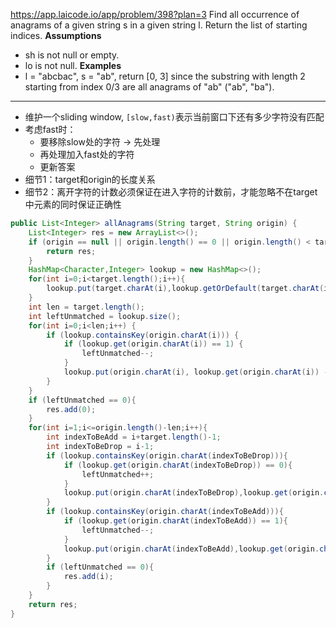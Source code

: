 https://app.laicode.io/app/problem/398?plan=3
Find all occurrence of anagrams of a given string s in a given string l. Return the list of starting indices.
**Assumptions**
- sh is not null or empty.
- lo is not null.
**Examples**
- l = "abcbac", s = "ab", return [0, 3] since the substring with length 2 starting from index 0/3 are all anagrams of "ab" ("ab", "ba").
***
- 维护一个sliding window, `[slow,fast)`表示当前窗口下还有多少字符没有匹配
- 考虑fast时：
	- 要移除slow处的字符 -> 先处理
	- 再处理加入fast处的字符
	- 更新答案
- 细节1：target和origin的长度关系
- 细节2：离开字符的计数必须保证在进入字符的计数前，才能忽略不在target中元素的同时保证正确性


```java
public List<Integer> allAnagrams(String target, String origin) {  
    List<Integer> res = new ArrayList<>();  
    if (origin == null || origin.length() == 0 || origin.length() < target.length()){  
        return res;  
    }  
    HashMap<Character,Integer> lookup = new HashMap<>();  
    for(int i=0;i<target.length();i++){  
        lookup.put(target.charAt(i),lookup.getOrDefault(target.charAt(i),0)+1);  
    }  
    int len = target.length();  
    int leftUnmatched = lookup.size();  
    for(int i=0;i<len;i++) {  
        if (lookup.containsKey(origin.charAt(i))) {  
            if (lookup.get(origin.charAt(i)) == 1) {  
                leftUnmatched--;  
            }  
            lookup.put(origin.charAt(i), lookup.get(origin.charAt(i)) - 1);  
        }  
    }  
    if (leftUnmatched == 0){  
        res.add(0);  
    }  
    for(int i=1;i<=origin.length()-len;i++){  
        int indexToBeAdd = i+target.length()-1;  
        int indexToBeDrop = i-1;  
        if (lookup.containsKey(origin.charAt(indexToBeDrop))){  
            if (lookup.get(origin.charAt(indexToBeDrop)) == 0){  
                leftUnmatched++;  
            }  
            lookup.put(origin.charAt(indexToBeDrop),lookup.get(origin.charAt(indexToBeDrop))+1);  
        }  
        if (lookup.containsKey(origin.charAt(indexToBeAdd))){  
            if (lookup.get(origin.charAt(indexToBeAdd)) == 1){  
                leftUnmatched--;  
            }  
            lookup.put(origin.charAt(indexToBeAdd),lookup.get(origin.charAt(indexToBeAdd))-1);  
        }  
        if (leftUnmatched == 0){  
            res.add(i);  
        }  
    }  
    return res;  
}
```